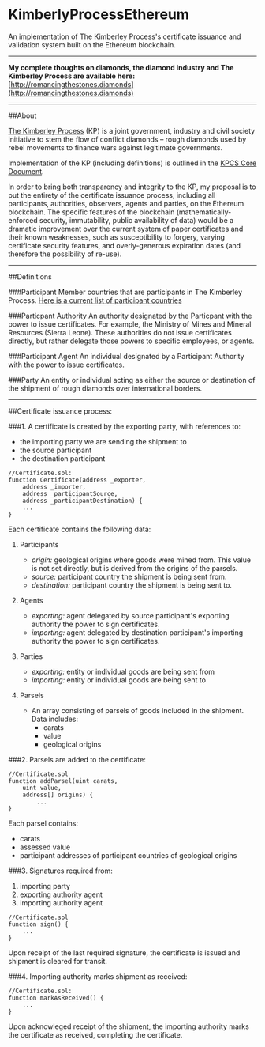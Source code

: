 # KimberlyProcessEthereum
An implementation of The Kimberley Process's certificate issuance and validation system built on the Ethereum blockchain.

---

__My complete thoughts on diamonds, the diamond industry and The Kimberley Process are available here:__
[http://romancingthestones.diamonds](http://romancingthestones.diamonds)

---

##About

[The Kimberley Process](http://www.kimberleyprocess.com) (KP) is a joint government, industry and civil society initiative to stem the flow of conflict diamonds – rough diamonds used by rebel movements to finance wars against legitimate governments.

Implementation of the KP (including definitions) is outlined in the [KPCS Core Document](http://www.kimberleyprocess.com/en/kpcs-core-document).

In order to bring both transparency and integrity to the KP, my proposal is to put the entirety of the certificate issuance process, including all participants, authorities, observers, agents and parties, on the Ethereum blockchain. The specific features of the blockchain (mathematically-enforced security, immutability, public availability of data) would be a dramatic improvement over the current system of paper certificates and their known weaknesses, such as  susceptibility to forgery, varying certificate security features, and overly-generous expiration dates (and therefore the possibility of re-use).

---

##Definitions

###Participant
Member countries that are participants in The Kimberley Process.
[Here is a current list of participant countries](http://www.kimberleyprocess.com/en/participants)

###Particpant Authority
An authority designated by the Particpant with the power to issue certificates. For example, the Ministry of Mines and Mineral Resources (Sierra Leone). These authorities do not issue certificates directly, but rather delegate those powers to specific employees, or agents.

###Participant Agent
An individual designated by a Participant Authority with the power to issue certificates.

###Party
An entity or individual acting as either the source or destination of the shipment of rough diamonds over international borders.

---

##Certificate issuance process:

###1. A certificate is created by the exporting party, with references to:
- the importing party we are sending the shipment to
- the source participant
- the destination participant

```solidity
//Certificate.sol:
function Certificate(address _exporter,
    address _importer,
    address _participantSource,
    address _participantDestination) {
    ...
}
```

Each certificate contains the following data:

1. Participants
	- _origin:_ geological origins where goods were mined from. This value is not set directly, but is derived from the origins of the parsels.
	- _source:_ participant country the shipment is being sent from.
	- _destination:_ participant country the shipment is being sent to.

2. Agents
	- _exporting:_ agent delegated by source participant's exporting authority the power to sign certificates.
	- _importing:_ agent delegated by destination participant's importing authority the power to sign certificates.

3. Parties
	- _exporting:_ entity or individual goods are being sent from
	- _importing:_ entity or individual goods are being sent to

4. Parsels
	- An array consisting of parsels of goods included in the shipment. Data includes:
		- carats
		- value
		- geological origins

###2. Parsels are added to the certificate:
```solidity
//Certificate.sol
function addParsel(uint carats,
	uint value,
	address[] origins) {
		...
}
```
Each parsel contains:
- carats
- assessed value
- participant addresses of participant countries of geological origins

###3. Signatures required from:
1. importing party
2. exporting authority agent
3. importing authority agent

```solidity
//Certificate.sol
function sign() {
	...
}
```

Upon receipt of the last required signature, the certificate is issued and shipment is cleared for transit.

###4. Importing authority marks shipment as received:

```solidity
//Certificate.sol:
function markAsReceived() {
	...
}
```

Upon acknowleged receipt of the shipment, the importing authority marks the certificate as received, completing the certificate.
